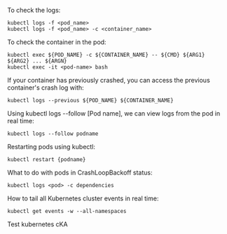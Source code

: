 To check the logs:
```
kubectl logs -f <pod_name>
kubectl logs -f <pod_name> -c <container_name> 
```

To check the container in the pod:
```
kubectl exec ${POD_NAME} -c ${CONTAINER_NAME} -- ${CMD} ${ARG1} ${ARG2} ... ${ARGN}
kubectl exec -it <pod-name> bash
```

If your container has previously crashed, you can access the previous container's crash log with:
```
kubectl logs --previous ${POD_NAME} ${CONTAINER_NAME}
```

Using kubectl logs --follow [Pod name], we can view logs from the pod in real time:
```
kubectl logs --follow podname
```

Restarting pods using kubectl:
```
kubectl restart {podname}
```

What to do with pods in CrashLoopBackoff status:
```
kubectl logs <pod> -c dependencies
```
How to tail all Kubernetes cluster events in real time:
```
kubectl get events -w --all-namespaces
```

Test kubernetes cKA